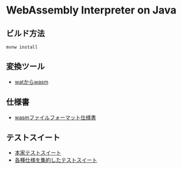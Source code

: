 # WebAssembly Interpreter on Java

## ビルド方法

```shell
mvnw install
```

## 変換ツール

- [watからwasm](https://webassembly.github.io/wabt/demo/wat2wasm/)

## 仕様書

- [wasmファイルフォーマット仕様書](https://webassembly.github.io/spec/core/binary/index.html)

## テストスイート

- [本家テストスイート](https://github.com/WebAssembly/spec/tree/main/test/core)
- [各種仕様を集約したテストスイート](https://github.com/WebAssembly/testsuite)
